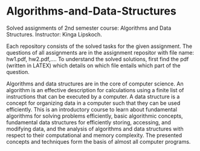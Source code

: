 # Algorithms-and-Data-Structures
Solved assignments of 2nd semester course: Algorithms and Data Structures. Instructor: Kinga Lipskoch.

Each repository consists of the solved tasks for the given assignment. The questions of all assignments are in the assignment repositor with file name: hw1.pdf, hw2.pdf,.... To understand the solved solutions, first find the pdf (written in LATEX) which details on which file entails which part of the question. 

Algorithms and data structures are in the core of computer science. An algorithm is an effective description for calculations using a finite list of instructions that can be executed by a computer. A data structure is a concept for organizing data in a computer such that they can be used efficiently. This is an introductory course to learn about fundamental algorithms for solving problems efficiently, basic algorithmic concepts, fundamental data structures for efficiently storing, accessing, and modifying data, and the analysis of algorithms and data structures with respect to their computational and memory complexity. The presented concepts and techniques form the basis of almost all computer programs.
